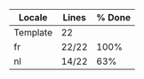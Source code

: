 |  Locale  |  Lines  | % Done|
|----------|---------|-------|
| Template |      22 |       |
| fr       |   22/22 |  100% |
| nl       |   14/22 |   63% |
